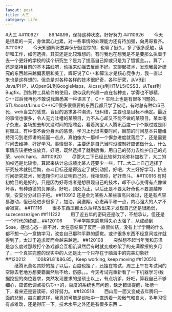 ```yaml
---
layout: post
title: 大三
category: Life
---
```

#大三
##110927
　　89.14&99，保持这种状态，好好努力
##110926
　　今天是很累的一天，身体累心也累，对一些事情的处理能力还有待加强，向男哥看齐。
##11092
　　今天知道辉哥放弃保研挺震惊的，也聊了挺久，多了很多感触，读研和工作，如何选择，其实还是比较难想的。有时我也在想我是不是要那么执着于去一个更好的学校的读个研究生？是为了提高自己抑或只是为了镀镀金。。。算了，还是坚持目前的基本路线吧，动摇来动摇去反而不好。又聊起技术，发现我最近研究的东西越来越偏表层和美工，辉哥说了C++和算法才是核心竞争力，我一直以来也是这样想的，但总是对各种各样的技术很好奇，各种研究，从VB到Java/PHP，从OpenGL到GoogleMaps，从css/js到HTML5/CSS3，从Test到Bugfix，到各种工具软件的使用，貌似我的兴趣一直在各种变，学得也不够精，C++过后我再也不敢说我熟悉某一种语言了，C++
实际上也是有很多问题的，STL/boost/Linux C++/QT很多很重要的东西我都只学了皮毛，有时总有种C/S已死，web当立的感觉，盲目的追求各种潮流，很纠结，主要也是目标不确定。最近的事情也很多，令人无力吐槽的某项目，力不从心却又不能不做的某项目，某本电子杂志，各场想去却又没时间的招聘会，看着淘宝人人腾讯百度一个个飘过或是即将飘过，有种恨不会分身术的感觉。学习上也很需要时间，目前的时间基本只能维持预习到老师讲的前面一点点，真怕像大一那样一个懈怠进度就落后了，还是需要时间去维持，好好学习。事情很多，主要还是自己当时没控制好应该做什么，什么事情应该拒绝或放弃，好吧，既然选择了就别后悔，用自己的努力去维护自己的光荣，work hard。
##110920
　　尽管大二下已经比较努力地弥补加权了，大二的加权还是比较惨，算起来估计总成绩比某人还要少一些，TT...大二上自己选择了研究技术就别后悔，奋斗目标还是得选定了就别动摇，好吧，大三好好学习，挤出时间研究技术，吴逸翔你可以证明自己的，我相信你，好好奋斗。
##110916 
      有时初始目的是好的，只是因为好奇或者是想展现自己的技术，却不小心变得有点像做坏事，有种道德的负罪感。好吧，到处为止，以后还是不要太好奇也不要逾越界限，安安分分过日子吧。
##110912
          还是会为某些人某些事高兴难过，还是有点容易激动，但已经进步很多了，加油，吴逸翔，心态再平和一点，内心强大的人才不会寂寞。
##111116
　　很多东西压抑太久后释放出来才发现自己还是很脆弱，suzecenzezigen
##111222
　　用了近五年的密码还是改了，不想承认，但还是一个时代的终结...
##120106
　　下半学期来感觉得失心太强了，从成绩到Sose，感觉心态一直不对，太在意结果了反而一直很纠结，没有上半学期的什么都不想一心一意搞学习，改变自己那种平静的感觉。或许很多东西不经意间或许就得到了，太过于追求反而会越来越远。
##120108
　　突然想不起当年我和苏泽是怎么度过那段打个游戏都会互相讥讽然后有时就变成吵架了的充满摩擦的岁月了，一个真实完整的现实中的人还是比一个只存在于脑海中的完美幻象好
##120212
　　100&91.81&86.85，Keep working, keep moving
##120510
　　继腾讯莫名其妙的挂了以后，百度也挂了，还挂在笔试，周三上午在考试间的空隙去老地方想要霸面然后不给，伤感。。。今天考试完重新看了一下机器学习/数据挖掘的岗位要求，突然发现要求的是硕士以上，有点坑爹，好吧，算我自己不够细心，应该低调点投C/C++的，百度的系统也有问题，缺乏错误提醒，吐槽一下，看来还是要读研，好好努力。
##120518
　　西山居一面又变成去年腾讯一面的悲剧，每次都这样，我真的可能是谈吐中一直透着一股傲气和自大，多年习惯有点难改，还是得压一下。技术水平之外还是有很多东西....